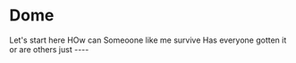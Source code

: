 # Dome
Let's start here
HOw can Someoone like me survive
Has everyone gotten it or are others just ----
